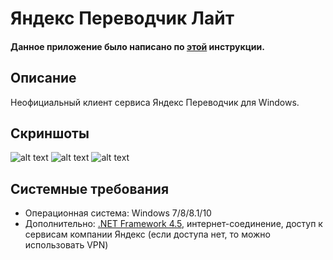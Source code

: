 # Яндекс Переводчик Лайт
#### Данное приложение было написано по [этой](https://vscode.ru/prog-lessons/rabota-s-api-yandex-perevodchika.html) инструкции.
## Описание
Неофициальный клиент сервиса Яндекс Переводчик для Windows.
## Скриншоты
![alt text](https://i.imgur.com/fe675Ai.png) ![alt text](https://i.imgur.com/4D4VC5R.png)  ![alt text](https://i.imgur.com/9jAqVy9.png) 
## Системные требования
* Операционная система: Windows 7/8/8.1/10
* Дополнительно: [.NET Framework 4.5](https://www.microsoft.com/ru-ru/download/details.aspx?id=30653), интернет-соединение, доступ к сервисам компании Яндекс (если доступа нет, то можно использовать VPN)
